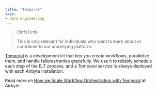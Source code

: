 ```yaml
---
title: "Temporal"
tags:
- data engineering 
---
```

> [!info] Info
> 
> This is only relevant for individuals who want to learn about or contribute to our underlying platform.

[Temporal](https://temporal.io/) is a development kit that lets you create workflows, parallelize them, and handle failures/retries gracefully. We use it to reliably schedule each step of the ELT process, and a Temporal service is always deployed with each Airbyte installation.

Read more on [How we Scale Workflow Orchestration with Temporal](https://airbyte.com/blog/scale-workflow-orchestration-with-temporal) at Airbyte.